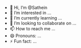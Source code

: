 - 👋 Hi, I’m @Sathein
- 👀 I’m interested in ...
- 🌱 I’m currently learning ...
- 💞️ I’m looking to collaborate on ...
- 📫 How to reach me ...
- 😄 Pronouns: ...
- ⚡ Fun fact: ...

<!---
Sathein/Sathein is a ✨ special ✨ repository because its `README.md` (this file) appears on your GitHub profile.
You can click the Preview link to take a look at your changes.
--->

